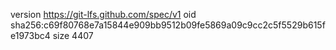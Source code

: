 version https://git-lfs.github.com/spec/v1
oid sha256:c69f80768e7a15844e909bb9512b09fe5869a09c9cc2c5f5529b615fe1973bc4
size 4407
